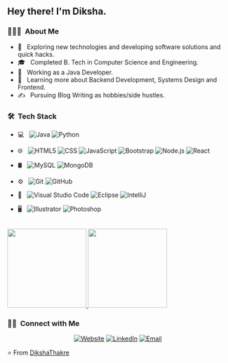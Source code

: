 
<h2> Hey there! I'm Diksha.</h2>

<h3> 👨🏻‍💻 &nbsp;About Me </h3>

- 🤔 &nbsp; Exploring new technologies and developing software solutions and quick hacks.
- 🎓 &nbsp; Completed B. Tech in Computer Science and Engineering.
- 💼 &nbsp; Working as a Java Developer.
- 🌱 &nbsp; Learning more about Backend Development, Systems Design and Frontend.
- ✍️ &nbsp; Pursuing Blog Writing as hobbies/side hustles.

<h3> 🛠 &nbsp;Tech Stack</h3>

- 💻 &nbsp;
  ![Java](https://img.shields.io/badge/-Java-333333?style=flat&logo=Java&logoColor=007396)
  ![Python](https://img.shields.io/badge/-Python-333333?style=flat&logo=python)
- 🌐 &nbsp;
  ![HTML5](https://img.shields.io/badge/-HTML5-333333?style=flat&logo=HTML5)
  ![CSS](https://img.shields.io/badge/-CSS-333333?style=flat&logo=CSS3&logoColor=1572B6)
  ![JavaScript](https://img.shields.io/badge/-JavaScript-333333?style=flat&logo=javascript)
  ![Bootstrap](https://img.shields.io/badge/-Bootstrap-333333?style=flat&logo=bootstrap&logoColor=563D7C)
  ![Node.js](https://img.shields.io/badge/-Node.js-333333?style=flat&logo=node.js)
  ![React](https://img.shields.io/badge/-React-333333?style=flat&logo=react)
- 🛢 &nbsp;
  ![MySQL](https://img.shields.io/badge/-MySQL-333333?style=flat&logo=mysql)
  ![MongoDB](https://img.shields.io/badge/-MongoDB-333333?style=flat&logo=mongodb)
- ⚙️ &nbsp;
  ![Git](https://img.shields.io/badge/-Git-333333?style=flat&logo=git)
  ![GitHub](https://img.shields.io/badge/-GitHub-333333?style=flat&logo=github)
- 🔧 &nbsp;
  ![Visual Studio Code](https://img.shields.io/badge/-Visual%20Studio%20Code-333333?style=flat&logo=visual-studio-code&logoColor=007ACC)
  ![Eclipse](https://img.shields.io/badge/-Eclipse-333333?style=flat&logo=eclipse-ide&logoColor=2C2255)
  ![IntelliJ](https://img.shields.io/badge/-IntelliJ-333333?style=flat&logo=intellij-ide&logoColorblue=blue)
  
- 🖥 &nbsp;
  ![Illustrator](https://img.shields.io/badge/-Illustrator-333333?style=flat&logo=adobe-illustrator)
  ![Photoshop](https://img.shields.io/badge/-Photoshop-333333?style=flat&logo=adobe-photoshop)

<br/>

<a href="https://github.com/DikshaThakre">
  <img height="180em" src="https://github-readme-stats.vercel.app/api?username=DikshaThakre&theme=buefy&show_icons=true" />
  <img height="180em" src="https://github-readme-stats.vercel.app/api/top-langs/?username=DikshaThakre&theme=buefy&layout=compact" />
</a>

<br/>

<h3> 🤝🏻 &nbsp;Connect with Me </h3>

<p align="center">
<a href="https://www.dikshathakre.com/"><img alt="Website" src="https://img.shields.io/badge/Website-www.dikshathakre.com-blue?style=flat-square&logo=google-chrome"></a>
<a href="http://www.linkedin.com/in/dikshathakre"><img alt="LinkedIn" src="https://img.shields.io/badge/LinkedIn-Diksha%20Thakre-blue?style=flat-square&logo=linkedin"></a>
<a href="mailto:dikshathakre08@gmail.com"><img alt="Email" src="https://img.shields.io/badge/Email-dikshathakre08@gmail.com-blue?style=flat-square&logo=gmail"></a>
</p>

⭐️ From [DikshaThakre](https://github.com/DikshaThakre)
